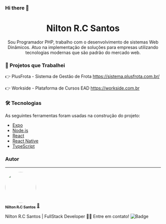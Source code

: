 ### Hi there 👋
<h1 align="center">Nilton R.C Santos</h1>

<p align="center">Sou Programador PHP, trabalho com o desenvolvimento de sistemas Web Dinâmicos. Atuo na implementação de soluções para empresas utilizando tecnologias modernas que são padrão do mercado web.</p>

### 🏁 Projetos que Trabalhei
👉 PlusFrota - Sistema de Gestão de Frota
https://sistema.plusfrota.com.br/

👉 Workside - Plataforma de Cursos EAD
https://workside.com.br

### 🛠 Tecnologias

As seguintes ferramentas foram usadas na construção do projeto:

- [Expo](https://expo.io/)
- [Node.js](https://nodejs.org/en/)
- [React](https://pt-br.reactjs.org/)
- [React Native](https://reactnative.dev/)
- [TypeScript](https://www.typescriptlang.org/)

### Autor
---

<a href="https://workside.com.br">
 <img style="border-radius: 50%;" src="https://avatars.githubusercontent.com/u/53720839?v=4" width="100px;" alt=""/>
 <br />
 <sub><b>Nilton R.C Santos</b></sub></a> <a href="https://workside.com.br" title="Workside">🚀</a>


Nilton R.C Santos | FullStack Developer 👋🏽 Entre em contato!
![Badge](https://img.shields.io/badge/Blog-Workside%20Tecnologia-%069?style=for-the-badge&logo=ghost)
